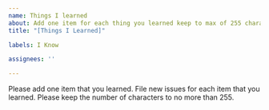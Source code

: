 ```yaml
---
name: Things I learned
about: Add one item for each thing you learned keep to max of 255 characters
title: "[Things I Learned]"

labels: I Know

assignees: ''

---
```


Please add one item that you learned.  File new issues for each item that you learned.  Please keep the number of characters to no more than 255.
